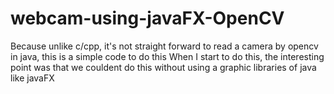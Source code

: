 # webcam-using-javaFX-OpenCV
Because unlike c/cpp, it's not straight forward to read a camera by opencv in java, this is a simple code to do this
When I start to do this, the interesting point was that we couldent do this without using a graphic libraries of java like javaFX
